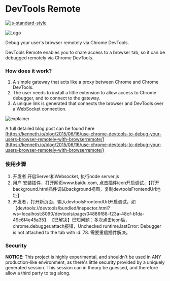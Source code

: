DevTools Remote
================
[![js-standard-style](https://img.shields.io/badge/code%20style-standard-brightgreen.svg?style=flat)](https://github.com/feross/standard)

![Logo](https://github.com/auchenberg/browser-remote/raw/master/readme/logo.png)

Debug your user's browser remotely via Chrome DevTools.

DevTools Remote enables you to share access to a browser tab,
so it can be debugged remotely via Chrome DevTools.

### How does it work?

1. A simple gateway that acts like a proxy between Chrome and Chrome DevTools.
2. The user needs to install a little extension to allow access to Chrome debugger, and to connect to the gateway.
3. A unique link is generated that connects the browser and DevTools over a WebSocket connection.

![explainer](https://github.com/auchenberg/browser-remote/raw/master/readme/flow.png)

A full detailed blog post can be found here [https://kenneth.io/blog/2015/06/16/use-chrome-devtools-to-debug-your-users-browser-remotely-with-browserremote/](https://kenneth.io/blog/2015/06/16/use-chrome-devtools-to-debug-your-users-browser-remotely-with-browserremote/)


### 使用步骤
1. 开发者 开启Server和Websocket, 执行node server.js
2. 用户 安装插件，打开网页www.baidu.com, 点击插件icon开启调试，【打开background.html插件调试background视图，复制devtoolsFrontendUrl地址】
3. 开发者，打开新页面，输入devtoolsFrontendUrl开启调试，如【devtools://devtools/bundled/inspector.html?ws=localhost:8090/devtools/page/04886f88-f23a-48cf-b1da-49c6f4e45a35】
【已解决】已知问题：多次点击icon后，chrome.debugger.attach报错，Unchecked runtime.lastError: Debugger is not attached to the tab with id: 78. 需要重启插件解决。

### Security

**NOTICE**: This project is highly experimental, and shouldn't be used in ANY production-like environment, as there's little security provided by a uniquely generated session. This session can in theory be guessed, and therefore allow a third party to tag along.
